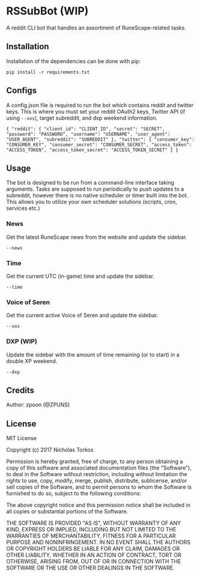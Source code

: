 # RSSubBot (WIP)

A reddit CLI bot that handles an assortment of RuneScape-related tasks.

## Installation

Installation of the dependencies can be done with pip:

`pip install -r requirements.txt`

## Configs

A config.json file is required to run the bot which contains reddit and twitter keys. This is where you must set your reddit OAuth2 keys, Twitter API (if using `--vos`), target subreddit, and dxp weekend information.

`{
    "reddit": {
        "client_id": "CLIENT_ID",
        "secret": "SECRET",
        "password": "PASSWORD",
        "username": "USERNAME",
        "user_agent": "USER_AGENT",
        "subreddit": "SUBREDDIT"
    },
    "twitter": {
        "consumer_key": "CONSUMER_KEY",
        "consumer_secret": "CONSUMER_SECRET",
        "access_token": "ACCESS_TOKEN",
        "access_token_secret": "ACCESS_TOKEN_SECRET"
    }
}`

## Usage

The bot is designed to be run from a command-line interface taking arguments. Tasks are supposed to run periodically to push updates to a subreddit, however there is no native scheduler or timer built into the bot. This allows you to utilize your own scheduler solutions (scripts, cron, services etc.)

### News

Get the latest RuneScape news from the website and update the sidebar.

`--news`

### Time

Get the current UTC (in-game) time and update the sidebar.

`--time`

### Voice of Seren

Get the current active Voice of Seren and update the sidebar.

`--vos`

### DXP (WIP)

Update the sidebar with the amount of time remaining (or to start) in a double XP weekend.

`--dxp`


## Credits

Author: zpoon (@ZPUNS)

## License

MIT License

Copyright (c) 2017 Nicholas Torkos

Permission is hereby granted, free of charge, to any person obtaining a copy
of this software and associated documentation files (the "Software"), to deal
in the Software without restriction, including without limitation the rights
to use, copy, modify, merge, publish, distribute, sublicense, and/or sell
copies of the Software, and to permit persons to whom the Software is
furnished to do so, subject to the following conditions:

The above copyright notice and this permission notice shall be included in all
copies or substantial portions of the Software.

THE SOFTWARE IS PROVIDED "AS IS", WITHOUT WARRANTY OF ANY KIND, EXPRESS OR
IMPLIED, INCLUDING BUT NOT LIMITED TO THE WARRANTIES OF MERCHANTABILITY,
FITNESS FOR A PARTICULAR PURPOSE AND NONINFRINGEMENT. IN NO EVENT SHALL THE
AUTHORS OR COPYRIGHT HOLDERS BE LIABLE FOR ANY CLAIM, DAMAGES OR OTHER
LIABILITY, WHETHER IN AN ACTION OF CONTRACT, TORT OR OTHERWISE, ARISING FROM,
OUT OF OR IN CONNECTION WITH THE SOFTWARE OR THE USE OR OTHER DEALINGS IN THE
SOFTWARE.
